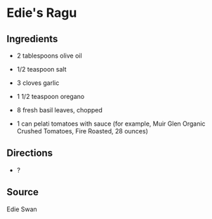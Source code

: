 Edie's Ragu
===========


Ingredients
-----------

* 2 tablespoons olive oil

* 1/2 teaspoon salt

* 3 cloves garlic

* 1 1/2 teaspoon oregano

* 8 fresh basil leaves, chopped

* 1 can pelati tomatoes with sauce (for example, Muir Glen Organic Crushed Tomatoes, Fire Roasted, 28 ounces)


Directions
----------

* ?

Source
------

Edie Swan
